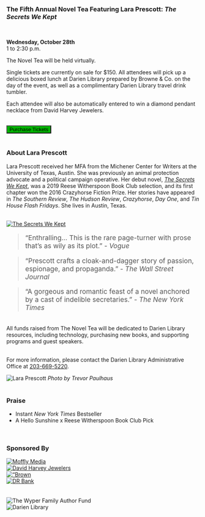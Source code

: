 <div class="row margin-bottom">
<div class="col-md-8">
<div class="row">
<div class="col-md-12">

### The Fifth Annual Novel Tea Featuring Lara Prescott: _The Secrets We Kept_

<br />

**Wednesday, October 28th**<br />
1 to 2:30 p.m.<br />

The Novel Tea will be held virtually. 

Single tickets are currently on sale for $150. All attendees will pick up a delicious boxed lunch at Darien Library prepared by Browne & Co. on the day of the event, as well as a complimentary Darien Library travel drink tumbler. 

Each attendee will also be automatically entered to win a diamond pendant necklace from David Harvey Jewelers.
<br />
<br />

<a href="#Purchase"><button class="btn-u btn-u-lg" style="background-color:#01B201" type="button">Purchase Tickets</button></a>
<br />
<br />

### About Lara Prescott
Lara Prescott received her MFA from the Michener Center for Writers at the University of Texas, Austin. She was previously an animal protection advocate and a political campaign operative. Her debut novel, _[The Secrets We Kept](https://dar.to/2sAXpVv "The Secrets We Kept")_, was a 2019 Reese Witherspoon Book Club selection, and its first chapter won the 2016 Crazyhorse Fiction Prize. Her stories have appeared in _The Southern Review_, _The Hudson Review_, _Crazyhorse_, _Day One_, and _Tin House Flash Fridays_.  She lives in Austin, Texas.

<br />
</div>
</div>
<div class="row">
<div class="col-md-3">
<a href="https://dar.to/2sAXpVv"><img class="img-responsive center-block" src="/uploads/departments/readers_advisory/the_secrets_we_kept_cover.jpg" alt="The Secrets We Kept" /></a>
<br />
</div> 
<div class="col-md-9">

<blockquote style="font-size:1.25em; color:#555;">“Enthralling… This is the rare page-turner with prose that’s as wily as its plot.” - <em>Vogue</em></blockquote>  

<blockquote style="font-size:1.25em; color:#555;">“Prescott crafts a cloak-and-dagger story of passion, espionage, and propaganda.” - <em>The Wall Street Journal</em></blockquote>

<blockquote style="font-size:1.25em; color:#555;">“A gorgeous and romantic feast of a novel anchored by a cast of indelible secretaries.” - <em>The New York Times</em></blockquote>

<br />

</div>
</div>
<div class="row">
<div class="col-md-12">
All funds raised from The Novel Tea will be dedicated to Darien Library resources, including technology, purchasing new books, and supporting programs and guest speakers.
<br />
<br />

For more information, please contact the Darien Library Administrative Office at [203-669-5220](tel:2036695220 "Call us").
</div>
</div>
</div>

<div class="col-md-4">

<img class="img-responsive center-block" src="/uploads/departments/readers_advisory/lara_prescott_credit_to_trevor_paulhus.jpg" alt="Lara Prescott" />
<em>Photo by Trevor Paulhaus</em>
<br />
<br />

### Praise

* Instant <em>New York Times</em> Bestseller
* A Hello Sunshine x Reese Witherspoon Book Club Pick

<br />

### Sponsored By

<div class="row">
<div class="col-md-6">
<a href="http://www.newcanaandarienmag.com/"><img class="img-responsive center-block" src="/uploads/departments/mallory/play/moffly_logo.jpg" alt="Moffly Media" /></a>
<br />
<a href="https://dar.to/2Q0FKMI"><img class="img-responsive center-block" src="/uploads/darien_community/david_harvey_jewelers.jpg" alt="David Harvey Jewelers" /></a>
<br />
<a href="https://dar.to/30piy2B"><img class="img-responsive center-block" src="/uploads/departments/mallory/play/browne_co_logo.png" alt=“Brown “& Co /></a>
<br />
</div>
<div class="col-md-6">
<a href="https://dar.to/31046NI"><img class="img-responsive center-block" src="/uploads/logos/dr_bank_300.jpg" alt="DR Bank" /></a>
<br />
<br />
<br />
<img class="img-responsive center-block" src="/uploads/logos/the_wyper_family_author_fund.jpg" alt="The Wyper Family Author Fund" />
<br />
<img class="img-responsive center-block" src="/uploads/departments/mallory/play/darien_library_logo_300px.png" alt="Darien Library" />
<br />
</div>
</div>
</div> 

</div>
</div>
<a name="Purchase" color="#fff"></a>

<div id="bbox-root"></div>

<script type="text/javascript">

       window.bboxInit = function () {

           bbox.showForm('4759d231-df9c-4f05-a8f8-a3fa0a29ffb9');

       };

       (function () {

           var e = document.createElement('script'); e.async = true;

           e.src = 'https://bbox.blackbaudhosting.com/webforms/bbox-min.js';

           document.getElementsByTagName('head')[0].appendChild(e);

       } ());

</script>


</div>

</div>